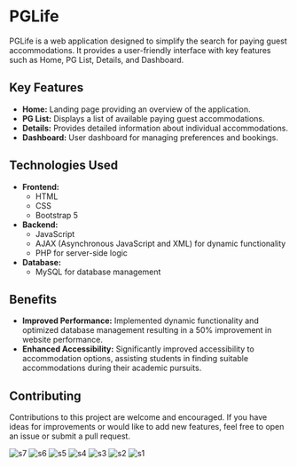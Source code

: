 # PGLife

PGLife is a web application designed to simplify the search for paying guest accommodations. It provides a user-friendly interface with key features such as Home, PG List, Details, and Dashboard.

## Key Features
- **Home:** Landing page providing an overview of the application.
- **PG List:** Displays a list of available paying guest accommodations.
- **Details:** Provides detailed information about individual accommodations.
- **Dashboard:** User dashboard for managing preferences and bookings.

## Technologies Used
- **Frontend:**
  - HTML
  - CSS
  - Bootstrap 5
- **Backend:**
  - JavaScript
  - AJAX (Asynchronous JavaScript and XML) for dynamic functionality
  - PHP for server-side logic
- **Database:**
  - MySQL for database management

## Benefits
- **Improved Performance:** Implemented dynamic functionality and optimized database management resulting in a 50% improvement in website performance.
- **Enhanced Accessibility:** Significantly improved accessibility to accommodation options, assisting students in finding suitable accommodations during their academic pursuits.


## Contributing
Contributions to this project are welcome and encouraged. If you have ideas for improvements or would like to add new features, feel free to open an issue or submit a pull request.

![s7](https://github.com/HarshitaDubeyy/PGLife/assets/139252086/5dd681ed-c1d4-474d-a145-7198575401ab)
![s6](https://github.com/HarshitaDubeyy/PGLife/assets/139252086/a760d337-2ed8-4266-a78c-606914004ffa)
![s5](https://github.com/HarshitaDubeyy/PGLife/assets/139252086/123bcbf5-695f-48e8-a623-4f9520a066d2)
![s4](https://github.com/HarshitaDubeyy/PGLife/assets/139252086/4d76a147-ef30-4423-8713-c85ba92ed5f3)
![s3](https://github.com/HarshitaDubeyy/PGLife/assets/139252086/3f24cdf2-f061-4d96-a9d5-f1cab4ca2e6a)
![s2](https://github.com/HarshitaDubeyy/PGLife/assets/139252086/061b4520-50b2-4470-a95d-739ca0c27ca2)
![s1](https://github.com/HarshitaDubeyy/PGLife/assets/139252086/0d9417b3-87f4-41ae-9928-4b799b848d97)

